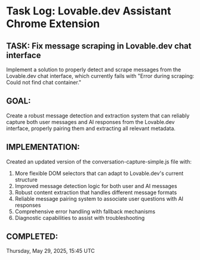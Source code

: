 # Task Log: Lovable.dev Assistant Chrome Extension

## TASK: Fix message scraping in Lovable.dev chat interface
Implement a solution to properly detect and scrape messages from the Lovable.dev chat interface, which currently fails with "Error during scraping: Could not find chat container."

## GOAL: 
Create a robust message detection and extraction system that can reliably capture both user messages and AI responses from the Lovable.dev interface, properly pairing them and extracting all relevant metadata.

## IMPLEMENTATION:
Created an updated version of the conversation-capture-simple.js file with:
1. More flexible DOM selectors that can adapt to Lovable.dev's current structure
2. Improved message detection logic for both user and AI messages
3. Robust content extraction that handles different message formats
4. Reliable message pairing system to associate user questions with AI responses
5. Comprehensive error handling with fallback mechanisms
6. Diagnostic capabilities to assist with troubleshooting

## COMPLETED:
Thursday, May 29, 2025, 15:45 UTC
